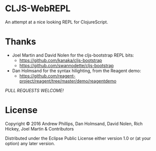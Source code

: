 # CLJS-WebREPL

An attempt at a nice looking REPL for ClojureScript.

# Thanks
- Joel Martin and David Nolen for the cljs-bootstrap REPL bits:
  - https://github.com/kanaka/cljs-bootstrap
  - https://github.com/swannodette/cljs-bootstrap
- Dan Holmsand for the syntax hilighting, from the Reagent demo:
  - https://github.com/reagent-project/reagent/tree/master/demo/reagentdemo

*PULL REQUESTS WELCOME!*

# License

Copyright © 2016 Andrew Phillips, Dan Holmsand, David Nolen, Rich Hickey, Joel Martin & Contributors

Distributed under the Eclipse Public License either version 1.0 or (at your option) any later version.

